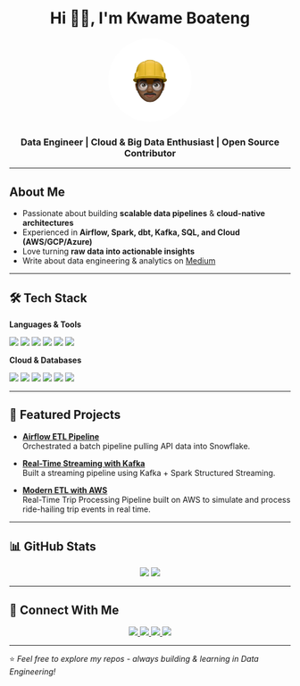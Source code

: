 <!-- Banner / Hero -->
<h1 align="center">Hi 👋🏾, I'm Kwame Boateng</h1>

<p align="center">
  <img src="https://github.com/Kwame842/Kwame842/blob/main/profile-pic-circular.png" alt="Profile Picture" width="150" height="150" style="border-radius:50%; object-fit:cover;" />
</p>

<h3 align="center"> Data Engineer | Cloud & Big Data Enthusiast | Open Source Contributor</h3>

---

## About Me  
- Passionate about building **scalable data pipelines** & **cloud-native architectures**  
- Experienced in **Airflow, Spark, dbt, Kafka, SQL, and Cloud (AWS/GCP/Azure)**  
- Love turning **raw data into actionable insights**  
- Write about data engineering & analytics on [Medium](https://medium.com/)  

---

## 🛠️ Tech Stack  

**Languages & Tools**  
<p>
  <img src="https://img.shields.io/badge/Python-3776AB?logo=python&logoColor=white" />
  <img src="https://img.shields.io/badge/SQL-003B57?logo=postgresql&logoColor=white" />
  <img src="https://img.shields.io/badge/Apache%20Airflow-017CEE?logo=apacheairflow&logoColor=white" />
  <img src="https://img.shields.io/badge/Spark-E25A1C?logo=apachespark&logoColor=white" />
  <!-- <img src="https://img.shields.io/badge/dbt-FF694B?logo=dbt&logoColor=white" /> -->
  <img src="https://img.shields.io/badge/Kafka-231F20?logo=apachekafka&logoColor=white" />
  <img src="https://img.shields.io/badge/Docker-2496ED?logo=docker&logoColor=white" />
  <!-- <img src="https://img.shields.io/badge/Terraform-844FBA?logo=terraform&logoColor=white" /> -->
</p>

**Cloud & Databases**  
<p>
  <img src="https://img.shields.io/badge/AWS-FF9900?logo=amazonaws&logoColor=white" />
  <img src="https://img.shields.io/badge/GCP-4285F4?logo=googlecloud&logoColor=white" />
  <img src="https://img.shields.io/badge/Azure-0078D4?logo=microsoftazure&logoColor=white" />
  <img src="https://img.shields.io/badge/PostgreSQL-336791?logo=postgresql&logoColor=white" />
  <img src="https://img.shields.io/badge/Snowflake-29B5E8?logo=snowflake&logoColor=white" />
  <img src="https://img.shields.io/badge/BigQuery-669DF6?logo=googlebigquery&logoColor=white" />
</p>

---

## 📂 Featured Projects   

- [**Airflow ETL Pipeline**](https://github.com/K12Boateng/mini-data-platform)  
  Orchestrated a batch pipeline pulling API data into Snowflake.  

- [**Real-Time Streaming with Kafka**](https://github.com/your-username/kafka-streaming)  
  Built a streaming pipeline using Kafka + Spark Structured Streaming.  

- [**Modern ETL with AWS**](https://github.com/Kwame842/nsp-bolt-pipeline)  
  Real-Time Trip Processing Pipeline built on AWS to simulate and process ride-hailing trip events in real time.  

---

## 📊 GitHub Stats  

<p align="center">
  <!-- <img src="https://github-readme-stats.vercel.app/api?username=Kwame842&show_icons=true&theme=radical" height="180" /> -->
  <img src="https://streak-stats.demolab.com?user=Kwame842&theme=radical&hide_border=true"/>
  <img src="https://github-readme-stats.vercel.app/api/top-langs/?username=Kwame842&layout=compact&theme=radical" height="180" />
</p>

---

## 🤝 Connect With Me  

<p align="center">
  <a href="https://www.linkedin.com/in/YOUR-LINKEDIN" target="_blank">
    <img src="https://img.shields.io/badge/LinkedIn-0A66C2?logo=linkedin&logoColor=white" />
  </a>
  <a href="mailto:nanaboatengg42@gmail.com">
    <img src="https://img.shields.io/badge/Email-D14836?logo=gmail&logoColor=white" />
  </a>
  <a href="https://twitter.com/YOUR-HANDLE" target="_blank">
    <img src="https://img.shields.io/badge/Twitter-1DA1F2?logo=twitter&logoColor=white" />
  </a>
  <a href="https://medium.com/kayboateng360" target="_blank">
    <img src="https://img.shields.io/badge/Medium-12100E?logo=medium&logoColor=white" />
  </a>
</p>

---

⭐️ *Feel free to explore my repos - always building & learning in Data Engineering!*
